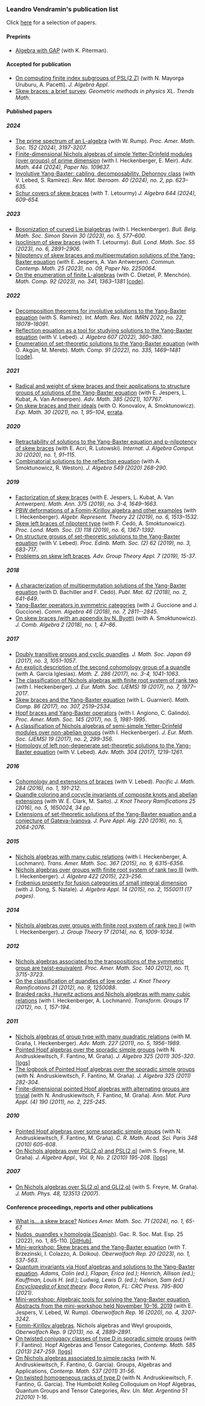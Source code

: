 ### Leandro Vendramin's publication list

Click [here](selected.md) for a selection of papers.  

#### Preprints

* [Algebra with GAP](https://publications.mfo.de/handle/mfo/4023) (with K. Piterman).  

#### Accepted for publication

* [On computing finite index subgroups of PSL(2,Z)](http://arxiv.org/abs/2307.01826) (with N. Mayorga Uruburu, A. Pacetti). _J. Algebra Appl_. 
* [Skew braces: a brief survey](https://arxiv.org/abs/2311.07112). _Geometric methods in physics XL. Trends Math_.

#### Published papers 

##### 2024
* [The prime spectrum of an L-algebra](http://arxiv.org/abs/2206.01001) (with W. Rump). _Proc. Amer. Math. Soc. 152 (2024), 3197-3207._
* [Finite-dimensional Nichols algebras of simple Yetter-Drinfeld modules (over groups) of prime dimension](http://arxiv.org/abs/2306.02989) (with I. Heckenberger, E. Meir). _Adv. Math. 444 (2024), Paper No. 109637._
* [Involutive Yang-Baxter: cabling, decomposability, Dehornoy class](http://arxiv.org/abs/2209.02041) (with V. Lebed, S. Ramírez). _Rev. Mat. Iberoam. 40 (2024), no. 2, pp. 623–635._
* [Schur covers of skew braces](https://arxiv.org/abs/2302.03970) (with T. Letourmy) _J. Algebra 644 (2024), 609-654._

##### 2023

* [Bosonization of curved Lie bialgebras](http://arxiv.org/abs/2209.02115) (with I. Heckenberger). _Bull. Belg. Math. Soc. Simon Stevin 30 (2023), no. 5, 577–600_.
* [Isoclinism of skew braces](https://arxiv.org/abs/2211.14414) (with T. Letourmy). _Bull. Lond. Math. Soc. 55 (2023), no. 6, 2891–2906_.
* [Nilpotency of skew braces and multipermutation solutions of the
  Yang-Baxter equation](http://arxiv.org/abs/2205.01572) (with E. Jespers, A. Van Antwerpen). _Commun. Contemp. Math. 25 (2023), no. 09, Paper No. 2250064_.
* [On the enumeration of finite L-algebras](http://arxiv.org/abs/2206.04955) (with C. Dietzel, P. Menchón). _Math. Comp. 92 (2023), no. 341, 1363–1381_ [[code]](https://zenodo.org/badge/latestdoi/417288153).

##### 2022
* [Decomposition theorems for involutive solutions to the Yang-Baxter
  equation](http://arxiv.org/abs/2101.04239) (with S. Ramírez). _Int. Math. Res. Not. IMRN 2022, no. 22, 18078–18091_.
* [Reflection equation as a tool for studying solutions to the Yang-Baxter equation](https://arxiv.org/abs/2008.01752) (with V. Lebed). _J. Algebra 607 (2022), 360–380_.
* [Enumeration of set-theoretic solutions to the Yang-Baxter equation](https://arxiv.org/abs/2008.04483) (with Ö. Akgün, M. Mereb). _Math. Comp. 91 (2022), no. 335, 1469–1481_ [[code]](https://zenodo.org/badge/latestdoi/283301509).

##### 2021
* [Radical and weight of skew braces and their applications to structure groups of solutions of the Yang-Baxter equation](https://arxiv.org/abs/2001.10967) (with E. Jespers, L. Kubat, A. Van Antwerpen). _Adv. Math. 385 (2021), 107767_.
* [On skew braces and their ideals](https://arxiv.org/abs/1804.04106) (with O. Konovalov, A. Smoktunowicz). _Exp. Math. 30 (2021), no. 1, 95–104_, [errata](https://doi.org/10.1080/10586458.2021.1980466).


##### 2020
* [Retractability of solutions to the Yang-Baxter equation and p-nilpotency of skew braces](https://arxiv.org/abs/1904.11657) (with E. Acri, R. Lutowski). _Internat. J. Algebra Comput. 30 (2020), no. 1, 91–115_.  
* [Combinatorial solutions to the reflection equation](https://arxiv.org/abs/1810.03341) (with A. Smoktunowicz, R. Weston). _J. Algebra 549 (2020) 268-290_.

##### 2019
* [Factorization of skew braces](http://arxiv.org/abs/1905.05886) (with E. Jespers, L. Kubat, A. Van Antwerpen). _Math. Ann. 375 (2019), no. 3-4, 1649–1663_.
* [PBW deformations of a Fomin-Kirillov algebra and other examples](http://arxiv.org/abs/1703.10632) (with I. Heckenberger). _Algebr. Represent. Theory 22 (2019), no. 6, 1513–1532_.
* [Skew left braces of nilpotent type](https://arxiv.org/abs/1806.01127) (with F. Cedó, A. Smoktunowicz). _Proc. Lond. Math. Soc. (3) 118 (2019), no. 6, 1367-1392_.
* [On structure groups of set-theoretic solutions to the Yang-Baxter equation](http://arxiv.org/abs/1707.00633) (with V. Lebed). _Proc. Edinb. Math. Soc. (2) 62 (2019), no. 3, 683-717_.
* [Problems on skew left braces](https://arxiv.org/abs/1807.06411). _Adv. Group Theory Appl. 7 (2019), 15-37_.

##### 2018
* [A characterization of multipermutation solutions of the Yang-Baxter equation](http://arxiv.org/abs/1701.09109) (with D. Bachiller and F. Cedó). _Publ. Mat. 62 (2018), no. 2, 641-649_.
* [Yang-Baxter operators in symmetric categories](http://arxiv.org/abs/1610.05999) (with J. Guccione and J. Guccione). _Comm. Algebra 46 (2018), no. 7, 2811--2845_.
* [On skew braces (with an appendix by N. Byott)](http://arxiv.org/abs/1705.06958) (with A. Smoktunowicz). _J. Comb. Algebra 2 (2018), no. 1, 47–86_.

##### 2017
* [Doubly transitive groups and cyclic quandles](http://arxiv.org/abs/1401.4574). _J. Math. Soc. Japan 69 (2017), no. 3, 1051–1057_.
* [An explicit description of the second cohomology group of a quandle](http://arxiv.org/abs/1512.01262) (with A. García Iglesias). _Math. Z. 286 (2017), no. 3-4, 1041-1063_.
* [The classification of Nichols algebras with finite root system of rank two](http://arxiv.org/abs/1311.2881) (with I. Heckenberger). _J. Eur. Math. Soc. (JEMS) 19 (2017), no. 7, 1977–2017_.
* [Skew braces and the Yang-Baxter equation](http://arxiv.org/abs/1511.03171) (with L. Guarnieri). _Math. Comp. 86 (2017), no. 307, 2519–2534_.
* [Hopf braces and Yang-Baxter operators](http://arxiv.org/abs/1604.02098) (with I. Angiono, C. Galindo). _Proc. Amer. Math. Soc. 145 (2017), no. 5, 1981-1995_.
* [A classification of Nichols algebras of semi-simple Yetter-Drinfeld modules over non-abelian groups](http://arxiv.org/abs/1412.0857) (with I. Heckenberger). _J. Eur. Math. Soc. (JEMS) 19 (2017), no. 2, 299-356_.
* [Homology of left non-degenerate set-theoretic solutions to the Yang-Baxter equation](http://arxiv.org/abs/1509.07067) (with V. Lebed). _Adv. Math. 304 (2017), 1219-1261_.

##### 2016
* [Cohomology and extensions of braces](http://arxiv.org/abs/1601.01633) (with V. Lebed). _Pacific J. Math. 284 (2016), no. 1, 191-212_.
* [Quandle coloring and cocycle invariants of composite knots and abelian extensions](http://arxiv.org/abs/1407.5803) (with W. E. Clark, M. Saito). _J. Knot Theory Ramifications 25 (2016), no. 5, 1650024, 34 pp._.
* [Extensions of set-theoretic solutions of the Yang-Baxter equation and a conjecture of Gateva-Ivanova](http://arxiv.org/abs/1502.00790). _J. Pure Appl. Alg. 220 (2016), no. 5, 2064-2076_.

##### 2015
* [Nichols algebras with many cubic relations](http://arxiv.org/abs/1212.4330) (with I. Heckenberger, A. Lochmann). _Trans. Amer. Math. Soc. 367 (2015), no. 9, 6315-6356_.
* [Nichols algebras over groups with finite root system of rank two III](http://arxiv.org/abs/1309.4634) (with. I. Heckenberger). _J. Algebra 422 (2015), 223–256_.
* [Frobenius property for fusion categories of small integral dimension](http://arxiv.org/abs/1209.1726) (with J. Dong, S. Natale). _J. Algebra Appl. 14 (2015), no. 2, 1550011 (17 pages)_.

##### 2014
* [Nichols algebras over groups with finite root system of rank two II](http://arxiv.org/abs/1302.0213) (with I. Heckenberger). _J. Group Theory 17 (2014), no. 6, 1009-1034_.

##### 2012
* [Nichols algebras associated to the transpositions of the symmetric group are twist-equivalent](http://arxiv.org/abs/1011.5267). _Proc. Amer. Math. Soc. 140 (2012), no. 11, 3715-3723_.
* [On the classification of quandles of low order](http://arxiv.org/abs/1105.5341). _J. Knot Theory Ramifications 21 (2012), no. 9, 1250088_.
* [Braided racks, Hurwitz actions and Nichols algebras with many cubic relations](http://arxiv.org/abs/1103.4526) (with I. Heckenberger, A. Lochmann). _Transform. Groups 17 (2012), no. 1, 157-194_.

##### 2011
* [Nichols algebras of group type with many quadratic relations](http://arxiv.org/abs/1004.3723) (with M. Graña, I. Heckenberger). _Adv. Math. 227 (2011), no. 5, 1956-1989_.
* [Pointed Hopf algebras over the sporadic simple groups](http://arxiv.org/abs/1001.1108) (with N. Andruskiewitsch, F. Fantino, M. Graña). _J. Algebra 325 (2011) 305-320_. [[logs]](logs/JAlgebra2011.tar.bz2)
* [The logbook of Pointed Hopf algebras over the sporadic simple groups](http://arxiv.org/abs/1001.1113) (with N. Andruskiewitsch, F. Fantino, M. Graña). _J. Algebra 325 (2011) 282-304_.
* [Finite-dimensional pointed Hopf algebras with alternating groups are trivial](http://arxiv.org/abs/0812.4628) (with N. Andruskiewitsch, F. Fantino, M. Graña). _Ann. Mat. Pura Appl. (4) 190 (2011), no. 2, 225-245_.

##### 2010
* [Pointed Hopf algebras over some sporadic simple groups](http://arxiv.org/abs/0906.1352) (with N. Andruskiewitsch, F. Fantino, M. Graña). _C. R. Math. Acad. Sci. Paris 348 (2010) 605-608_.
* [On Nichols algebras over PGL(2,q) and PSL(2,q)](http://arXiv.org/abs/0802.2567) (with S. Freyre, M. Graña). _J. Algebra Appl., Vol. 9, No. 2 (2010) 195-208_. [[logs]](logs/JAA2010.tar.bz2)

##### 2007
* [On Nichols algebras over SL(2,q) and GL(2,q)](http://arXiv.org/abs/math/0703498) (with S. Freyre, M. Graña). _J. Math. Phys. 48, 123513 (2007)_.

#### Conference proceedings, reports and other publications 

* [What is... a skew brace?](https://www.ams.org/notices/202401/rnoti-p65.pdf) _Notices Amer. Math. Soc. 71 (2024), no. 1, 65-67._
* [Nudos, quandles y homología (Spanish)](https://github.com/vendramin/nudos/raw/main/nudos.pdf). Gac. R. Soc. Mat. Esp. 25 (2022), no. 1, 85-110. [[GitHub]](https://github.com/vendramin/nudos).
* [Mini-workshop: Skew braces and the Yang-Baxter equation](https://publications.mfo.de/bitstream/handle/mfo/4027/OWR_2023_09.pdf?sequence=4&isAllowed=y) (with T. Brzezinski, I. Colazzo, A. Doikou). _Oberwolfach Rep. 20 (2023), no. 1, 537-563._
* [Quantum invariants via Hopf algebras and solutions to the Yang-Baxter equation](https://arxiv.org/abs/1811.09345). _Adams, Colin (ed.), Flapan, Erica (ed.); Henrich, Allison (ed.); Kauffman, Louis H. (ed.); Ludwig, Lewis D. (ed.); Nelson, Sam (ed.) [Encyclopedia of knot theory](https://www.zbmath.org/?q=an%3A1468.57001). Boca Raton, FL: CRC Press. 795-800 (2021)_.
* [Mini-workshop: Algebraic tools for solving the Yang-Baxter equation. Abstracts from the mini-workshop held November 10–16, 2019](https://publications.mfo.de/bitstream/handle/mfo/3705/OWR_2019_51.pdf?sequence=4&isAllowed=y) (with E. Jespers, V. Lebed, W. Rump). _Oberwolfach Rep. 16 (2020), no. 4, 3207-3242._
* [Fomin-Kirillov algebras](http://arxiv.org/abs/1210.5423). Nichols algebras and Weyl groupoids, _Oberwolfach Rep. 9 (2013), no. 4, 2889–2891_.
* [On twisted conjugacy classes of type D in sporadic simple groups](http://arxiv.org/abs/1107.0310) (with F. Fantino). Hopf Algebras and Tensor Categories, _Contemp. Math. 585 (2013) 247-259_. [[logs]](logs/CONM2013.tar.bz2)
* [On Nichols algebras associated to simple racks](http://arxiv.org/abs/1006.5727) (with N. Andruskiewitsch, F. Fantino, G. García). Groups, Algebras and Applications, _Contemp. Math. 537 (2011) 31-56_.
* [On twisted homogeneous racks of type D](http://arxiv.org/abs/1007.1739) (with N. Andruskiewitsch, F. Fantino, G. García). The Humboldt Kolleg Colloquium on Hopf Algebras, Quantum Groups and Tensor Categories, _Rev. Un. Mat. Argentina 51 2(2010) 1-16_.
